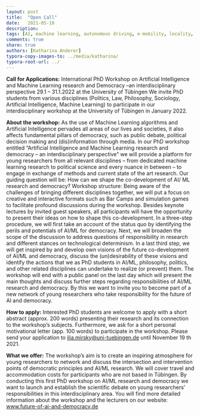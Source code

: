 ```yaml
---
layout: post
title:  "Open Call"
date:   2021-05-10
description: 
tags: [AI, machine learning, autonomous driving, e-mobility, locality, mobility]
comments: true
share: true
authors: [Katharina Anderer]
typora-copy-images-to: ../media/katharina/
typora-root-url: ../
---
```




**Call for Applications:**
International PhD Workshop on Artificial Intelligence and Machine Learning research and
Democracy –an interdisciplinary perspective
29.1 – 31.1.2022 at the University of Tübingen
We invite PhD students from various disciplines (Politics, Law, Philosophy, Sociology, Artificial
Intelligence, Machine Learning) to participate in our interdisciplinary workshop at the University of
Tübingen in January 2022.



**About the workshop:**
As the use of Machine Learning algorithms and Artificial Intelligence pervades all areas of
our lives and societies, it also affects fundamental pillars of democracy, such as public
debate, political decision making and (dis)information through media.
In our PhD workshop entitled “Artificial Intelligence and Machine Learning research and democracy –
an interdisciplinary perspective” we will provide a platform for young researchers from all relevant
disciplines – from dedicated machine learning research to political science and every nuance in
between – to engage in exchange of methods and current state of the art research. Our guiding
question will be:
How can we shape the co-development of AI/ ML research and democracy?
Workshop structure:
Being aware of the challenges of bringing different disciplines together, we will put a focus on creative
and interactive formats such as Bar Camps and simulation games to facilitate profound discussions
during the workshop. Besides keynote lectures by invited guest speakers, all participants will have
the opportunity to present their ideas on how to shape this co-development.
In a three-step procedure, we will first take an account of the status quo by identifying the perils and
potentials of AI/ML for democracy. Next, we will broaden the scope of the discussion to address
questions of responsibility in research and different stances on technological determinism. In a last
third step, we will get inspired by and develop own visions of the future co-development of AI/ML and
democracy, discuss the (un)desirability of these visions and identify the actions that we as PhD
students in AI/ML, philosophy, politics, and other related disciplines can undertake to realize (or
prevent) them.
The workshop will end with a public panel on the last day which will present the main thoughts and
discuss further steps regarding responsibilities of AI/ML research and democracy. By this we want to
invite you to become part of a new network of young researchers who take responsibility for the future
of AI and democracy.



**How to apply:**
Interested PhD students are welcome to apply with a short abstract (approx. 200 words) presenting
their research and its connection to the workshop’s subjects. Furthermore, we ask for a short personal
motivational letter (app. 100 words) to participate in the workshop.
Please send your application to ilja.mirsky@uni-tuebingen.de until November 19 th 2021.





**What we offer:**
The workshop’s aim is to create an inspiring atmosphere for young researchers to network and
discuss the intersection and intervention points of democratic principles and AI/ML research.
We will cover travel and accommodation costs for participants who are not based in Tübingen.
By conducting this first PhD workshop on AI/ML research and democracy we want to launch and
establish the scientific debate on young researchers’ responsibilities in this interdisciplinary area.
You will find more detailed information about the workshop and the lecturers on our website:
www.future-of-ai-and-democracy.de

